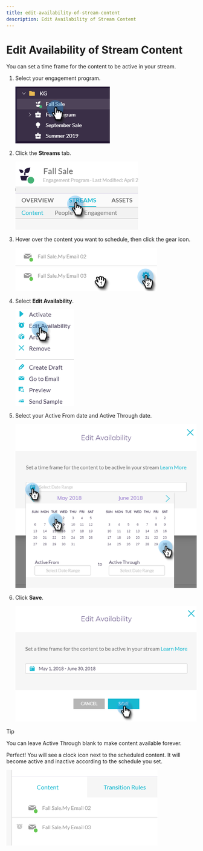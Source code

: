 ```yaml
---
title: edit-availability-of-stream-content
description: Edit Availability of Stream Content
---
```


# Edit Availability of Stream Content

You can set a time frame for the content to be active in your stream.

1. Select your engagement program.

   ![Image One](/help/sky/assets/engagement-programs/edit-availability-of-stream-content/edit-availability-of-stream-content-1.png)

1. Click the **Streams** tab.

   ![Image Two](/help/sky/assets/engagement-programs/edit-availability-of-stream-content/edit-availability-of-stream-content-2.png)

1. Hover over the content you want to schedule, then click the gear icon.

   ![Image Three](/help/sky/assets/engagement-programs/edit-availability-of-stream-content/edit-availability-of-stream-content-3.png)

1. Select **Edit Availability**.

   ![Image Four](/help/sky/assets/engagement-programs/edit-availability-of-stream-content/edit-availability-of-stream-content-4.png)

1. Select your Active From date and Active Through date.

   ![Image Five](/help/sky/assets/engagement-programs/edit-availability-of-stream-content/edit-availability-of-stream-content-5.png)

1. Click **Save**.

   ![Image Six](/help/sky/assets/engagement-programs/edit-availability-of-stream-content/edit-availability-of-stream-content-6.png)

>[!TIP]
>
>You can leave Active Through blank to make content available
>forever.

Perfect! You will see a clock icon next to the scheduled content. It will become active and inactive according to the schedule you set.

   ![Image Seven](/help/sky/assets/engagement-programs/edit-availability-of-stream-content/edit-availability-of-stream-content-7.png)